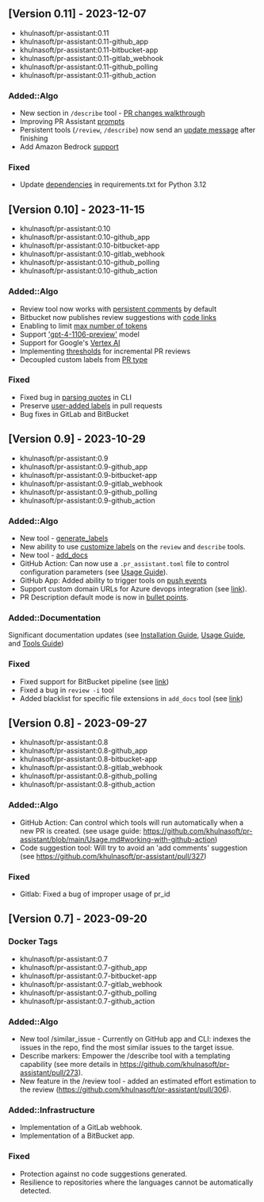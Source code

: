 ## [Version 0.11] - 2023-12-07
- khulnasoft/pr-assistant:0.11
- khulnasoft/pr-assistant:0.11-github_app
- khulnasoft/pr-assistant:0.11-bitbucket-app
- khulnasoft/pr-assistant:0.11-gitlab_webhook
- khulnasoft/pr-assistant:0.11-github_polling
- khulnasoft/pr-assistant:0.11-github_action

### Added::Algo
- New section in `/describe` tool - [PR changes walkthrough](https://github.com/khulnasoft/pr-assistant/pull/509)
- Improving PR Assistant [prompts](https://github.com/khulnasoft/pr-assistant/pull/501)
- Persistent tools (`/review`, `/describe`) now send an [update message](https://github.com/khulnasoft/pr-assistant/pull/499) after finishing
- Add Amazon Bedrock [support](https://github.com/khulnasoft/pr-assistant/pull/483)

### Fixed
- Update [dependencies](https://github.com/khulnasoft/pr-assistant/pull/503) in requirements.txt for Python 3.12


## [Version 0.10] - 2023-11-15
- khulnasoft/pr-assistant:0.10
- khulnasoft/pr-assistant:0.10-github_app
- khulnasoft/pr-assistant:0.10-bitbucket-app
- khulnasoft/pr-assistant:0.10-gitlab_webhook
- khulnasoft/pr-assistant:0.10-github_polling
- khulnasoft/pr-assistant:0.10-github_action

### Added::Algo
- Review tool now works with [persistent comments](https://github.com/khulnasoft/pr-assistant/pull/451) by default
- Bitbucket now publishes review suggestions with [code links](https://github.com/khulnasoft/pr-assistant/pull/428)
- Enabling to limit [max number of tokens](https://github.com/khulnasoft/pr-assistant/pull/437/files)
- Support ['gpt-4-1106-preview'](https://github.com/khulnasoft/pr-assistant/pull/437/files) model
- Support for Google's [Vertex AI](https://github.com/khulnasoft/pr-assistant/pull/436)
- Implementing [thresholds](https://github.com/khulnasoft/pr-assistant/pull/423) for incremental PR reviews
- Decoupled custom labels from [PR type](https://github.com/khulnasoft/pr-assistant/pull/431)

### Fixed
- Fixed bug in [parsing quotes](https://github.com/khulnasoft/pr-assistant/pull/446) in CLI
- Preserve [user-added labels](https://github.com/khulnasoft/pr-assistant/pull/433) in pull requests
- Bug fixes in GitLab and BitBucket

## [Version 0.9] - 2023-10-29
- khulnasoft/pr-assistant:0.9
- khulnasoft/pr-assistant:0.9-github_app
- khulnasoft/pr-assistant:0.9-bitbucket-app
- khulnasoft/pr-assistant:0.9-gitlab_webhook
- khulnasoft/pr-assistant:0.9-github_polling
- khulnasoft/pr-assistant:0.9-github_action

### Added::Algo
- New tool - [generate_labels](https://github.com/khulnasoft/pr-assistant/blob/main/docs/GENERATE_CUSTOM_LABELS.md)
- New ability to use [customize labels](https://github.com/khulnasoft/pr-assistant/blob/main/docs/GENERATE_CUSTOM_LABELS.md#how-to-enable-custom-labels) on the `review` and `describe` tools.
- New tool - [add_docs](https://github.com/khulnasoft/pr-assistant/blob/main/docs/ADD_DOCUMENTATION.md)
- GitHub Action: Can now use a `.pr_assistant.toml` file to control configuration parameters (see [Usage Guide](./Usage.md#working-with-github-action)).
- GitHub App: Added ability to trigger tools on [push events](https://github.com/khulnasoft/pr-assistant/blob/main/Usage.md#github-app-automatic-tools-for-new-code-pr-push)
- Support custom domain URLs for Azure devops integration (see [link](https://github.com/khulnasoft/pr-assistant/pull/381)).
- PR Description default mode is now in [bullet points](https://github.com/khulnasoft/pr-assistant/blob/main/pr_assistant/settings/configuration.toml#L35).

### Added::Documentation
Significant documentation updates (see [Installation Guide](https://github.com/khulnasoft/pr-assistant/blob/main/INSTALL.md), [Usage Guide](https://github.com/khulnasoft/pr-assistant/blob/main/Usage.md), and [Tools Guide](https://github.com/khulnasoft/pr-assistant/blob/main/docs/TOOLS_GUIDE.md))

### Fixed
- Fixed support for BitBucket pipeline (see [link](https://github.com/khulnasoft/pr-assistant/pull/386))
- Fixed a bug in `review -i` tool
- Added blacklist for specific file extensions in `add_docs` tool (see [link](https://github.com/khulnasoft/pr-assistant/pull/385/))

## [Version 0.8] - 2023-09-27
- khulnasoft/pr-assistant:0.8
- khulnasoft/pr-assistant:0.8-github_app
- khulnasoft/pr-assistant:0.8-bitbucket-app
- khulnasoft/pr-assistant:0.8-gitlab_webhook
- khulnasoft/pr-assistant:0.8-github_polling
- khulnasoft/pr-assistant:0.8-github_action

### Added::Algo
- GitHub Action: Can control which tools will run automatically when a new PR is created. (see usage guide: https://github.com/khulnasoft/pr-assistant/blob/main/Usage.md#working-with-github-action)
- Code suggestion tool: Will try to avoid an 'add comments' suggestion  (see https://github.com/khulnasoft/pr-assistant/pull/327)

### Fixed
- Gitlab: Fixed a bug of improper usage of pr_id


## [Version 0.7] - 2023-09-20

### Docker Tags
- khulnasoft/pr-assistant:0.7
- khulnasoft/pr-assistant:0.7-github_app
- khulnasoft/pr-assistant:0.7-bitbucket-app
- khulnasoft/pr-assistant:0.7-gitlab_webhook
- khulnasoft/pr-assistant:0.7-github_polling
- khulnasoft/pr-assistant:0.7-github_action
 
### Added::Algo
- New tool /similar_issue - Currently on GitHub app and CLI: indexes the issues in the repo, find the most similar issues to the target issue.
- Describe markers: Empower the /describe tool with a templating capability (see more details in https://github.com/khulnasoft/pr-assistant/pull/273).
- New feature in the /review tool - added an estimated effort estimation to the review (https://github.com/khulnasoft/pr-assistant/pull/306).

### Added::Infrastructure
- Implementation of a GitLab webhook.
- Implementation of a BitBucket app.

### Fixed
- Protection against no code suggestions generated.
- Resilience to repositories where the languages cannot be automatically detected.
